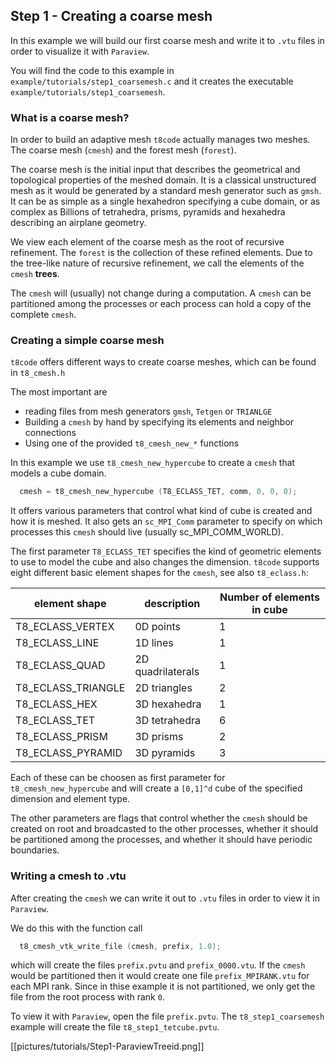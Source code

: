 ## Step 1 - Creating a coarse mesh

In this example we will build our first coarse mesh and write it to `.vtu` files in order to visualize it with `Paraview`.

You will find the code to this example in `example/tutorials/step1_coarsemesh.c` and it creates the executable `example/tutorials/step1_coarsemesh`.

### What is a coarse mesh?

In order to build an adaptive mesh `t8code` actually manages two meshes. The coarse mesh (`cmesh`) and the forest mesh (`forest`).

The coarse mesh is the initial input that describes the geometrical and topological properties of the meshed domain.
It is a classical unstructured mesh as it would be generated by a standard mesh generator such as `gmsh`.
It can be as simple as a single hexahedron specifying a cube domain, or as complex as Billions of tetrahedra, prisms, pyramids and hexahedra
describing an airplane geometry.

We view each element of the coarse mesh as the root of recursive refinement. The `forest` is the collection of these refined
elements. Due to the tree-like nature of recursive refinement, we call the elements of the `cmesh` **trees**.

The `cmesh` will (usually) not change during a computation. 
A `cmesh` can be partitioned among the processes or each process can hold a copy of the complete `cmesh`.

### Creating a simple coarse mesh

`t8code` offers different ways to create coarse meshes, which can be found in `t8_cmesh.h`

The most important are
 - reading files from mesh generators `gmsh`, `Tetgen` or `TRIANLGE`
 - Building a `cmesh` by hand by specifying its elements and neighbor connections
 - Using one of the provided `t8_cmesh_new_*` functions

In this example we use `t8_cmesh_new_hypercube` to create a `cmesh` that models a cube domain.

```C
  cmesh = t8_cmesh_new_hypercube (T8_ECLASS_TET, comm, 0, 0, 0);
```

It offers various parameters that control what kind of cube is created and how it is meshed.
It also gets an `sc_MPI_Comm` parameter to specify on which processes this `cmesh` should live (usually sc_MPI_COMM_WORLD).

The first parameter `T8_ECLASS_TET` specifies the kind of geometric elements to use to model the cube and also 
changes the dimension.
`t8code` supports eight different basic element shapes for the `cmesh`, see also `t8_eclass.h`:

| element shape | description | Number of elements in cube |
|---------------| ----------- | ---------------------------|
| T8_ECLASS_VERTEX | 0D points | 1 |
| T8_ECLASS_LINE | 1D lines | 1 |
| T8_ECLASS_QUAD | 2D quadrilaterals | 1 |
| T8_ECLASS_TRIANGLE | 2D triangles | 2 |
| T8_ECLASS_HEX | 3D hexahedra | 1 |
| T8_ECLASS_TET | 3D tetrahedra | 6 |
| T8_ECLASS_PRISM | 3D prisms | 2 |
| T8_ECLASS_PYRAMID | 3D pyramids | 3 |

Each of these can be choosen as first parameter for `t8_cmesh_new_hypercube` and will create a `[0,1]^d` cube of the specified dimension
and element type.

The other parameters are flags that control whether the `cmesh` should be created on root and broadcasted to the other processes, whether it should be partitioned among the processes, and whether it should have periodic boundaries.

### Writing a cmesh to .vtu

After creating the `cmesh` we can write it out to `.vtu` files in order to view it in `Paraview`.

We do this with the function call
```C
  t8_cmesh_vtk_write_file (cmesh, prefix, 1.0);
```

which will create the files `prefix.pvtu` and `prefix_0000.vtu`. If the `cmesh` would be partitioned then it would create one file
`prefix_MPIRANK.vtu` for each MPI rank. Since in thise example it is not partitioned, we only get the file from the root process with rank `0`.

To view it with `Paraview`, open the file `prefix.pvtu`. The `t8_step1_coarsemesh` example will create the file `t8_step1_tetcube.pvtu`.

[[pictures/tutorials/Step1-ParaviewTreeid.png]]
